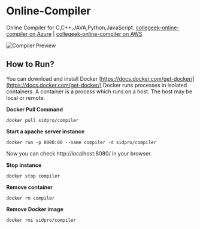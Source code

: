 # Online-Compiler
Online Compiler for C,C++,JAVA,Python,JavaScript. 
[collegeek-online-compiler on Azure](http://collegeek-online-compiler.eastus.azurecontainer.io/) |
[collegeek-online-compiler on AWS](http://ec2-54-160-210-99.compute-1.amazonaws.com/)

![Compiler Preview](compiler.gif)

## How to Run?
You can download and install Docker [https://docs.docker.com/get-docker/](https://docs.docker.com/get-docker/)
Docker runs processes in isolated containers. A container is a process which runs on a host. The host may be local or remote.

**Docker Pull Command**

```
docker pull sidpro/compiler
```
**Start a apache server instance**

```
docker run -p 8080:80 --name compiler -d sidpro/compiler
```
Now you can check http://localhost:8080/ in your browser.


**Stop instance**
```
docker stop compiler
```
**Remove container**
```
docker rm compiler
```
**Remove Docker image**
```
docker rmi sidpro/compiler
```




